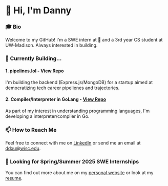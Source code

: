 
# 👋 Hi, I'm Danny

### 🎓 Bio

Welcome to my GitHub! I'm a SWE intern at 🍎 and a 3rd year CS student at UW-Madison. Always interested in building.
### 🚀 Currently Building...

#### 1. [pipelines.lol](https://pipelines.lol/) - [View Repo](https://github.com/pipelines-lol/pipelines)
I'm building the backend (Express.js/MongoDB) for a startup aimed at democratizing tech career pipelienes and trajectories.

#### 2. Compiler/Interpreter in GoLang - [View Repo](https://github.com/dannydxu1/golang-interpreter)
As part of my interest in understanding programming languages, I'm developing a interpreter/compiler in Go.

### 📫 How to Reach Me
Feel free to connect with me on [LinkedIn](https://www.linkedin.com/in/ddxu/) or send me an email at [ddxu@wisc.edu](mailto:ddxu@wisc.edu).

### 💼 Looking for Spring/Summer 2025 SWE Internships
You can find out more about me on my [personal website](https://www.ddxu.dev/) or look at my [resume](https://www.ddxu.dev/resume).
